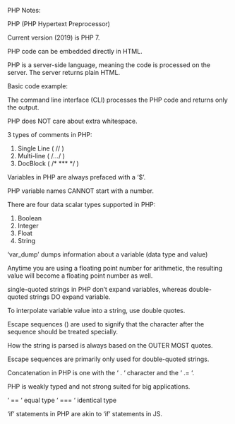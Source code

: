 PHP  Notes:

PHP (PHP Hypertext Preprocessor)

Current version (2019) is PHP 7. 

PHP code can be embedded directly in HTML. 

PHP is a server-side language, meaning the code is processed on the server. The server returns plain HTML. 

Basic code example: 

<?php 
	echo ‘Hello World’;
?>

The command line interface (CLI) processes the PHP code and returns only the output. 

PHP does NOT care about extra whitespace. 

3 types of comments in PHP: 

1. Single Line ( // )
2. Multi-line ( /*…*/ )
3. DocBlock ( /* *** */ )

Variables in PHP are always prefaced with a ‘$’.

PHP variable names CANNOT start with a number. 

There are four data scalar types supported in PHP: 

1. Boolean
2. Integer
3. Float
4. String

  ‘var_dump’ dumps information about a variable (data type and value)

Anytime you are using a floating point number for arithmetic, the resulting value will become a floating point number as well. 

single-quoted strings in PHP don’t expand variables, whereas double-quoted strings DO expand variable. 

To interpolate variable value into a string, use double quotes. 

Escape sequences (\) are used to signify that the character after the sequence should be treated specially.

How the string is parsed is always based on the OUTER MOST quotes. 

Escape sequences are primarily only used for double-quoted strings. 

Concatenation in PHP is one with the ‘ . ‘ character and the ‘ .= ‘.

PHP is weakly typed and not strong suited for big applications. 

‘ == ‘ equal type
‘ === ‘ identical type

‘if’ statements in PHP are akin to ‘if’ statements in JS. 
